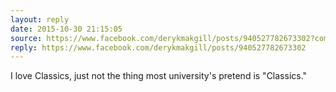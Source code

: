 ```yaml
---
layout: reply
date: 2015-10-30 21:15:05
source: https://www.facebook.com/derykmakgill/posts/940527782673302?comment_id=940531249339622
reply: https://www.facebook.com/derykmakgill/posts/940527782673302
---
```


I love Classics, just not the thing most university's pretend is "Classics."
